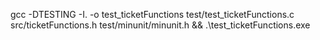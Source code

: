 gcc -DTESTING -I. -o test_ticketFunctions test/test_ticketFunctions.c src/ticketFunctions.h test/minunit/minunit.h && .\test_ticketFunctions.exe